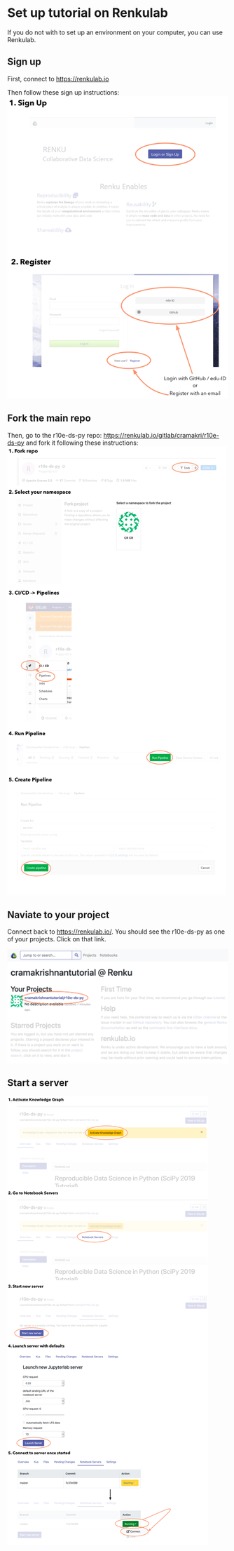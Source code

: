 # Set up tutorial on Renkulab

If you do not with to set up an environment on your computer, you can use Renkulab.

## Sign up

First, connect to https://renkulab.io

Then follow these sign up instructions:
![renkulab sign up](images/renkulab-sign-up.png)

## Fork the main repo

Then, go to the r10e-ds-py repo: https://renkulab.io/gitlab/cramakri/r10e-ds-py and fork it following these instructions:
![renkulab fork repo](images/renkulab-fork.png)

## Naviate to your project

Connect back to https://renkulab.io/. You should see the r10e-ds-py as one of your projects. Click on that link.

![your projects](images/your-projects.png)

## Start a server

![start server](images/start-server.png)
